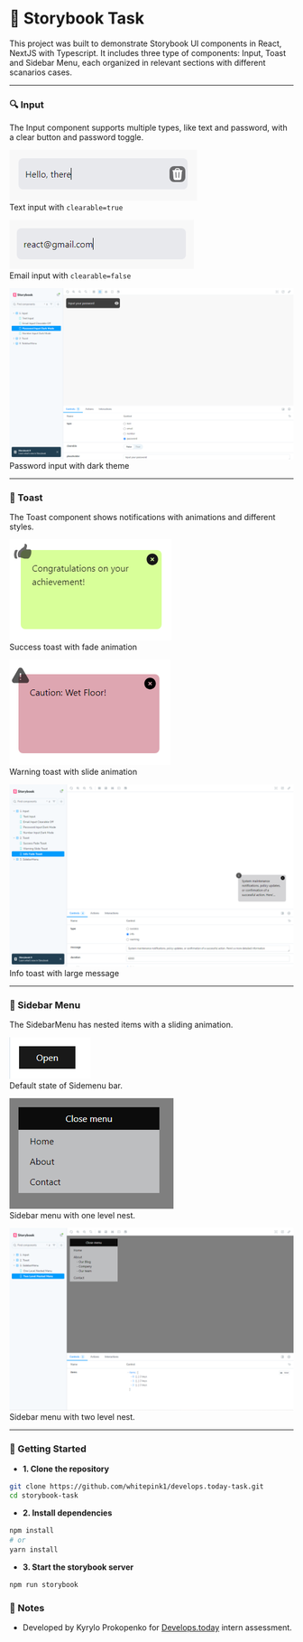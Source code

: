 # 🎴 Storybook Task

This project was built to demonstrate Storybook UI components in React, NextJS with Typescript. It includes three type of components: Input, Toast and Sidebar Menu, each organized in relevant sections with different scanarios cases.

---

### 🔍 Input

The Input component supports multiple types, like text and password, with a clear button and password toggle.

![Text Input](./storybook-screenshot/text-input-clearable-on.png)
<br/>
Text input with ``` clearable=true ```

![Email Input Clearable Off](./storybook-screenshot/email-input-clearable-off.png)
<br/>
Email input with ``` clearable=false ```

![Password Input Dark](./storybook-screenshot/password-input-dark.png)
<br/>
Password input with dark theme

---
 
### 📌 Toast

The Toast component shows notifications with animations and different styles.

![Success Toast](./storybook-screenshot/success-toast.png)
<br/>
Success toast with fade animation

![Warning Toast](./storybook-screenshot/warning-toast.png)
<br/>
Warning toast with slide animation

![Info Toast](./storybook-screenshot/info-toast.png)
<br/>
Info toast with large message

---

### 📸 Sidebar Menu

The SidebarMenu has nested items with a sliding animation.

![Open button](./storybook-screenshot/default_state_sidebar.png)
<br/>
Default state of Sidemenu bar.

![One level Sidebar](./storybook-screenshot/one-level-sidebar.png)
<br/>
Sidebar menu with one level nest.

![Two level Sidebar](./storybook-screenshot/two-level-sidebar.png)
<br/>
Sidebar menu with two level nest.

---

### 🚀 Getting Started

- **1. Clone the repository**

```bash
git clone https://github.com/whitepink1/develops.today-task.git
cd storybook-task
```

- **2. Install dependencies**

```bash
npm install
# or
yarn install
```

- **3. Start the storybook server**

```bash
npm run storybook
```

### 📌 Notes 

- Developed by Kyrylo Prokopenko for [Develops.today](https://develops.today/) intern assessment.